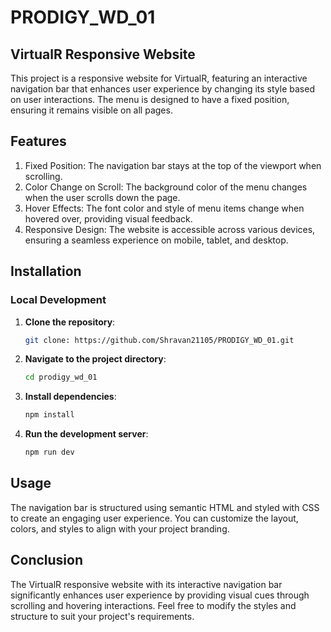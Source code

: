 # PRODIGY_WD_01

## VirtualR Responsive Website
This project is a responsive website for VirtualR, featuring an interactive navigation bar that enhances user experience by changing its style based on user interactions. The menu is designed to have a fixed position, ensuring it remains visible on all pages.

## Features
1. Fixed Position: The navigation bar stays at the top of the viewport when scrolling.<br/>
2. Color Change on Scroll: The background color of the menu changes when the user scrolls down the page.<br/>
3. Hover Effects: The font color and style of menu items change when hovered over, providing visual feedback.<br/>
4. Responsive Design: The website is accessible across various devices, ensuring a seamless experience on mobile, tablet, and desktop.<br/>

## Installation


### Local Development

1. **Clone the repository**:

   ```bash
   git clone: https://github.com/Shravan21105/PRODIGY_WD_01.git

2. **Navigate to the project directory**:

   ```bash
   cd prodigy_wd_01

3. **Install dependencies**:

   ```bash
   npm install

4. **Run the development server**:

   ```bash
   npm run dev

## Usage
The navigation bar is structured using semantic HTML and styled with CSS to create an engaging user experience. You can customize the layout, colors, and styles to align with your project branding.

## Conclusion
The VirtualR responsive website with its interactive navigation bar significantly enhances user experience by providing visual cues through scrolling and hovering interactions. Feel free to modify the styles and structure to suit your project's requirements.
